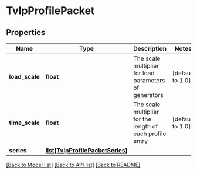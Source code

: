 # TvlpProfilePacket

## Properties
Name | Type | Description | Notes
------------ | ------------- | ------------- | -------------
**load_scale** | **float** | The scale multiplier for load parameters of generators | [default to 1.0]
**time_scale** | **float** | The scale multiplier for the length of each profile entry | [default to 1.0]
**series** | [**list[TvlpProfilePacketSeries]**](TvlpProfilePacketSeries.md) |  | 

[[Back to Model list]](../README.md#documentation-for-models) [[Back to API list]](../README.md#documentation-for-api-endpoints) [[Back to README]](../README.md)



